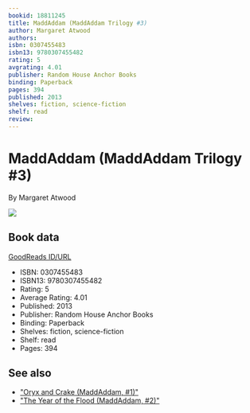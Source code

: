 ```yaml
---
bookid: 18811245
title: MaddAddam (MaddAddam Trilogy #3)
author: Margaret Atwood
authors: 
isbn: 0307455483
isbn13: 9780307455482
rating: 5
avgrating: 4.01
publisher: Random House Anchor Books
binding: Paperback
pages: 394
published: 2013
shelves: fiction, science-fiction
shelf: read
review: 
---
```


# MaddAddam (MaddAddam Trilogy #3)

By Margaret Atwood

![](https://i.gr-assets.com/images/S/compressed.photo.goodreads.com/books/1451435552l/18811245.jpg)

## Book data

[GoodReads ID/URL](https://www.goodreads.com/book/show/18811245)

- ISBN: 0307455483
- ISBN13: 9780307455482
- Rating: 5
- Average Rating: 4.01
- Published: 2013
- Publisher: Random House Anchor Books
- Binding: Paperback
- Shelves: fiction, science-fiction
- Shelf: read
- Pages: 394


## See also

- ["Oryx and Crake (MaddAddam, #1)"](Oryx_and_Crake_MaddAddam__1.md)
- ["The Year of the Flood (MaddAddam, #2)"](The_Year_of_the_Flood_MaddAddam__2.md)
